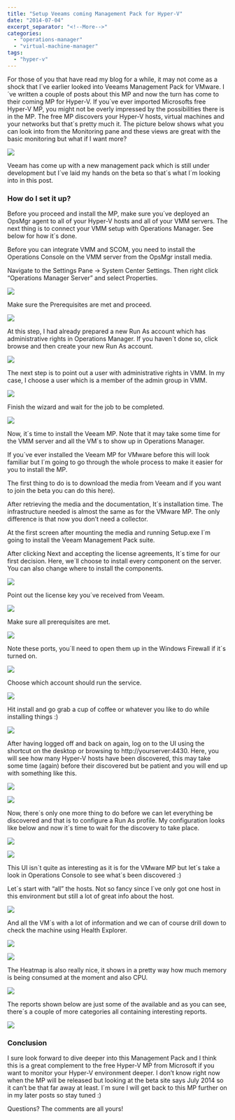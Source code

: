 ```yaml
---
title: "Setup Veeams coming Management Pack for Hyper-V"
date: "2014-07-04"
excerpt_separator: "<!--More-->"
categories: 
  - "operations-manager"
  - "virtual-machine-manager"
tags: 
  - "hyper-v"
---
```


For those of you that have read my blog for a while, it may not come as a shock that I´ve earlier looked into Veeams Management Pack for VMware. I´ve written a couple of posts about this MP and now the turn has come to their coming MP for Hyper-V. If you´ve ever imported Microsofts free Hyper-V MP, you might not be overly impressed by the possibilities there is in the MP. The free MP discovers your Hyper-V hosts, virtual machines and your networks but that´s pretty much it. The picture below shows what you can look into from the Monitoring pane and these views are great with the basic monitoring but what if I want more? 

![](https://blog.orneling.se/assets/images/2014/07/1.jpg)
<!--More-->
Veeam has come up with a new management pack which is still under development but I´ve laid my hands on the beta so that´s what I´m looking into in this post.

### How do I set it up?

Before you proceed and install the MP, make sure you´ve deployed an OpsMgr agent to all of your Hyper-V hosts and all of your VMM servers. The next thing is to connect your VMM setup with Operations Manager. See below for how it´s done.

Before you can integrate VMM and SCOM, you need to install the Operations Console on the VMM server from the OpsMgr install media.

Navigate to the Settings Pane -> System Center Settings. Then right click “Operations Manager Server” and select Properties.

![](https://blog.orneling.se/assets/images/2014/07/2.jpg)

Make sure the Prerequisites are met and proceed.

![](https://blog.orneling.se/assets/images/2014/07/3.jpg)

At this step, I had already prepared a new Run As account which has administrative rights in Operations Manager. If you haven´t done so, click browse and then create your new Run As account.

![](https://blog.orneling.se/assets/images/2014/07/4.jpg)

The next step is to point out a user with administrative rights in VMM. In my case, I choose a user which is a member of the admin group in VMM.

![](https://blog.orneling.se/assets/images/2014/07/5.jpg)

Finish the wizard and wait for the job to be completed.

![](https://blog.orneling.se/assets/images/2014/07/6.jpg)

Now, it´s time to install the Veeam MP. Note that it may take some time for the VMM server and all the VM´s to show up in Operations Manager.

If you´ve ever installed the Veeam MP for VMware before this will look familiar but I´m going to go through the whole process to make it easier for you to install the MP.

The first thing to do is to download the media from Veeam and if you want to join the beta you can do this here).

After retrieving the media and the documentation, It´s installation time. The infrastructure needed is almost the same as for the VMware MP. The only difference is that now you don’t need a collector.

At the first screen after mounting the media and running Setup.exe I´m going to install the Veeam Management Pack suite.

After clicking Next and accepting the license agreements, It´s time for our first decision. Here, we´ll choose to install every component on the server. You can also change where to install the components.

![](https://blog.orneling.se/assets/images/2014/07/7.jpg)

Point out the license key you´ve received from Veeam.

![](https://blog.orneling.se/assets/images/2014/07/8.jpg)

Make sure all prerequisites are met.

![](https://blog.orneling.se/assets/images/2014/07/9.jpg)

Note these ports, you´ll need to open them up in the Windows Firewall if it´s turned on.

![](https://blog.orneling.se/assets/images/2014/07/10.jpg)

Choose which account should run the service.

![](https://blog.orneling.se/assets/images/2014/07/11.jpg)

Hit install and go grab a cup of coffee or whatever you like to do while installing things :)

![](https://blog.orneling.se/assets/images/2014/07/12.jpg)

After having logged off and back on again, log on to the UI using the shortcut on the desktop or browsing to http://yourserver:4430. Here, you will see how many Hyper-V hosts have been discovered, this may take some time (again) before their discovered but be patient and you will end up with something like this.

![](https://blog.orneling.se/assets/images/2014/07/13.jpg)

![](https://blog.orneling.se/assets/images/2014/07/14.jpg)

Now, there´s only one more thing to do before we can let everything be discovered and that is to configure a Run As profile. My configuration looks like below and now it´s time to wait for the discovery to take place.

![](https://blog.orneling.se/assets/images/2014/07/15.jpg)

![](https://blog.orneling.se/assets/images/2014/07/016.jpg)

This UI isn´t quite as interesting as it is for the VMware MP but let´s take a look in Operations Console to see what´s been discovered :)

Let´s start with “all” the hosts. Not so fancy since I´ve only got one host in this environment but still a lot of great info about the host.

![](https://blog.orneling.se/assets/images/2014/07/17.jpg)

And all the VM´s with a lot of information and we can of course drill down to check the machine using Health Explorer.

![](https://blog.orneling.se/assets/images/2014/07/18.jpg)

![](https://blog.orneling.se/assets/images/2014/07/19.jpg)

The Heatmap is also really nice, it shows in a pretty way how much memory is being consumed at the moment and also CPU.

![](https://blog.orneling.se/assets/images/2014/07/20.jpg)

The reports shown below are just some of the available and as you can see, there´s a couple of more categories all containing interesting reports.

![](https://blog.orneling.se/assets/images/2014/07/21.jpg)

### Conclusion

I sure look forward to dive deeper into this Management Pack and I think this is a great complement to the free Hyper-V MP from Microsoft if you want to monitor your Hyper-V environment deeper. I don’t know right now when the MP will be released but looking at the beta site says July 2014 so it can’t be that far away at least. I´m sure I will get back to this MP further on in my later posts so stay tuned :)

Questions? The comments are all yours!
